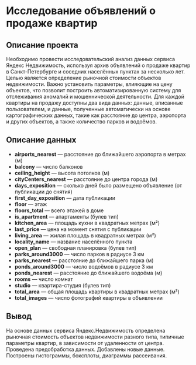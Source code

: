 # Исследование объявлений о продаже квартир

## Описание проекта
Необходимо провести исследовательский анализ данных сервиса Яндекс Недвижимость, используя архив объявлений о продаже квартир в Санкт-Петербурге и соседних населённых пунктах за несколько лет. Целью является определение рыночной стоимости объектов недвижимости. Важно установить параметры, влияющие на цену объектов, что позволит построить автоматизированную систему для отслеживания аномалий и мошеннической деятельности. Для каждой квартиры на продажу доступны два вида данных: данные, вписанные пользователем, и данные, полученные автоматически на основе картографических данных, такие как расстояние до центра, аэропорта и других объектов, а также количество парков и водоёмов.

## Описание данных
- **airports_nearest** — расстояние до ближайшего аэропорта в метрах (м)
- **balcony** — число балконов
- **ceiling_height** — высота потолков (м)
- **cityCenters_nearest** — расстояние до центра города (м)
- **days_exposition** — сколько дней было размещено объявление (от публикации до снятия)
- **first_day_exposition** — дата публикации
- **floor** — этаж
- **floors_total** — всего этажей в доме
- **is_apartment** — апартаменты (булев тип)
- **kitchen_area** — площадь кухни в квадратных метрах (м²)
- **last_price** — цена на момент снятия с публикации
- **living_area** — жилая площадь в квадратных метрах (м²)
- **locality_name** — название населённого пункта
- **open_plan** — свободная планировка (булев тип)
- **parks_around3000** — число парков в радиусе 3 км
- **parks_nearest** — расстояние до ближайшего парка (м)
- **ponds_around3000** — число водоёмов в радиусе 3 км
- **ponds_nearest** — расстояние до ближайшего водоёма (м)
- **rooms** — число комнат
- **studio** — квартира-студия (булев тип)
- **total_area** — общая площадь квартиры в квадратных метрах (м²)
- **total_images** — число фотографий квартиры в объявлении

## Вывод

На основе данных сервиса Яндекс.Недвижимость определена рыночная стоимость
объектов недвижимости разного типа, типичные параметры квартир, в зависимости от
удаленности от центра. Проведена предобработка данных. Добавлены новые данные.
Построены гистограммы, боксплоты, диаграммы рассеивания.
